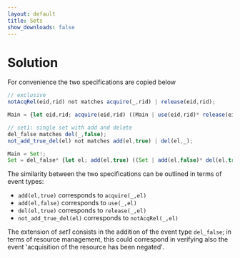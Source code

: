 ```yaml
---
layout: default
title: Sets
show_downloads: false
---
```

# Solution
For convenience the two specifications are copied below

```js
// exclusive
notAcqRel(eid,rid) not matches acquire(_,rid) | release(eid,rid);

Main = {let eid,rid; acquire(eid,rid) ((Main | use(eid,rid)* release(eid,rid)) /\ notAcqRel(eid,rid)* release(eid,rid) all)}?;
```

```js
// set1: single set with add and delete
del_false matches del(_,false); 
not_add_true_del(el) not matches add(el,true) | del(el,_);

Main = Set!;
Set = del_false* {let el; add(el,true) ((Set | add(el,false)* del(el,true)) /\ not_add_true_del(el)* del(el,true) all)}?;
```

The similarity between the two specifications can be outlined in terms of event types:
* `add(el,true)` corresponds to `acquire(_,el)`
* `add(el,false)` corresponds to `use(_,el)`
* `del(el,true)` corresponds to `release(_,el)`
* `not_add_true_del(el)` corresponds to `notAcqRel(_,el)`

The extension of *set1* consists in the addition of the event type `del_false`; in terms of resource management, this could correspond in verifying
also the event 'acquisition of the resource has been negated'.
